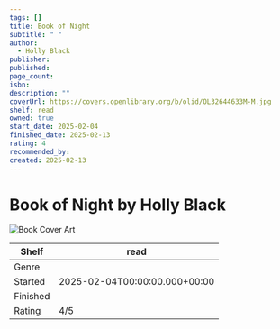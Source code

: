 ```yaml
---
tags: []
title: Book of Night
subtitle: " "
author:
  - Holly Black
publisher: 
published: 
page_count: 
isbn: 
description: ""
coverUrl: https://covers.openlibrary.org/b/olid/OL32644633M-M.jpg
shelf: read
owned: true
start_date: 2025-02-04
finished_date: 2025-02-13
rating: 4
recommended_by: 
created: 2025-02-13
---
```


# Book of Night by Holly Black

![Book Cover Art](https://covers.openlibrary.org/b/olid/OL32644633M-M.jpg)

| Shelf | read |
| --- | --- |
| Genre |  |
| Started | 2025-02-04T00:00:00.000+00:00 |
| Finished |  |
| Rating | 4/5 |

